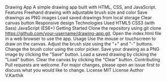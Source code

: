Drawing App
A simple drawing app built with HTML, CSS, and JavaScript.
Features
Freehand drawing with adjustable brush size and color
Save drawings as PNG images
Load saved drawings from local storage
Clear canvas button
Responsive design
Technologies Used
HTML5
CSS3 (with Sass)
JavaScript (ES6+)
Getting Started
Clone the repository using git clone https://github.com/your-username/drawing-app.git.
Open the index.html file in a web browser to use the app.
Usage
Use the mouse or touchscreen to draw on the canvas.
Adjust the brush size using the "+" and "-" buttons.
Change the brush color using the color picker.
Save your drawing as a PNG image by clicking the "Save" button.
Load a saved drawing by clicking the "Load" button.
Clear the canvas by clicking the "Clear" button.
Contributing
Pull requests are welcome. For major changes, please open an issue first to discuss what you would like to change.
License 
MIT License
Author
V.Karthik
